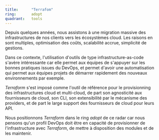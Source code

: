 ```yaml
---
title:      "Terrafom"
ring:       adopt 
quadrant:   tools
---
```


Depuis quelques années, nous assistons à une migration massive des infrastructures de nos clients vers les écosystèmes cloud.
Les raisons en sont multiples, optimisation des coûts, scalabilité accrue, simplicité de gestions.

Dans ce contexte, l'utilisation d'outils de type infrastructure-as-code s'avère intéressante car elle permet aux équipes de s'appuyer sur les bonnes pratiques issues du DevOps, et permet d'avoir une automatisation qui permet aux équipes projets de démarrer rapidement des nouveaux environnements par exemple.

*Terraform* s'est imposé comme l'outil de référence pour le provisionning des infrastructures cloud et multi-cloud, de part son agnosticité aux fournisseurs de cloud, son CLI, son extensibilité par le mécanisme des providers, et de part le large support des fournisseurs de cloud pour leurs API.

Nous positionnons *Terraform* dans le ring *adopt* de ce radar car nous pensons qu'un profil DevOps doit être en capacité de provisionner de l'infrastructure avec *Terraform*, de mettre à disposition des modules et de les maintenir.
